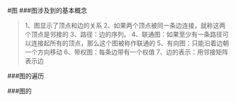 #图
###图涉及到的基本概念
 >1、图显示了顶点和边的关系
 >2、如果两个顶点被同一条边连接，就称这两个顶点是邻接的
 >3、路径：边的序列。
 >4、联通图：如果至少有一条路径可以连接起所有的顶点，那么这个图被称作联通的
 >5、有向图：只能沿着边朝一个方向移动
 >6、带权图：每条边带有一个权值
 >7、边的表示：用邻接矩阵表示边
 
###图的遍历
 
 
 
###图的 